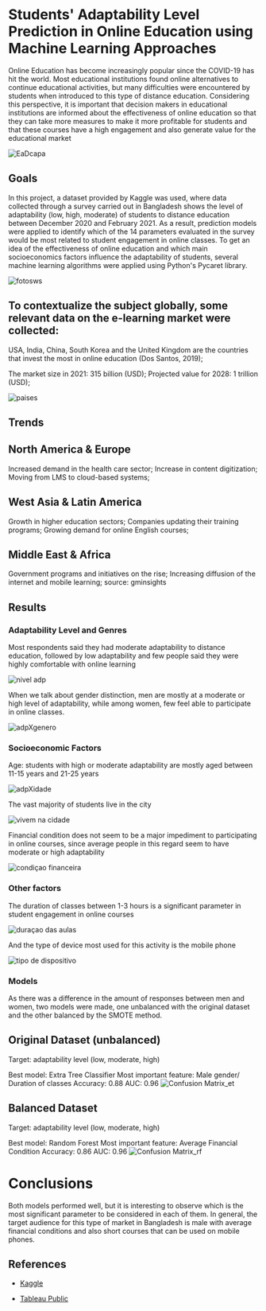 # Students' Adaptability Level Prediction in Online Education using Machine Learning Approaches

Online Education has become increasingly popular since the COVID-19 has hit the world. Most educational institutions found online alternatives to continue educational activities, but many difficulties were encountered by students when introduced to this type of distance education. Considering this perspective, it is important that decision makers in educational institutions are informed about the effectiveness of online education so that they can take more measures to make it more profitable for students and that these courses have a high engagement and also generate value for the educational market 

![EaDcapa](https://user-images.githubusercontent.com/101371267/169586956-8e426dc9-5b39-4079-8ce8-3b77f0e4e944.jpg)

## Goals

In this project, a dataset provided by Kaggle was used, where data collected through a survey carried out in Bangladesh shows the level of adaptability (low, high, moderate) of students to distance education between December 2020 and February 2021.
As a result, prediction models were applied to identify which of the 14 parameters evaluated in the survey would be most related to student engagement in online classes.
To get an idea of the effectiveness of online education and which main socioeconomics factors influence the adaptability of students, several machine learning algorithms were applied using Python's Pycaret library.

![fotosws](https://user-images.githubusercontent.com/101371267/171920621-78de3226-e144-4bbd-b506-8297052eebd0.png)

## To contextualize the subject globally, some relevant data on the e-learning market were collected:

USA, India, China, South Korea and the United Kingdom are the countries that invest the most in online education (Dos Santos, 2019);

The market size in 2021: 315 billion (USD);
Projected value for 2028: 1 trillion (USD);

![paises](https://user-images.githubusercontent.com/101371267/171921889-3d6dee3b-e19e-4669-8ca8-97f900fc7603.jpeg)

## Trends

## North America & Europe
Increased demand in the health care sector;
Increase in content digitization;
Moving from LMS to cloud-based systems;   
                                          
## West Asia & Latin America
Growth in higher education sectors;
Companies updating their training programs;
Growing demand for online English courses;

## Middle East & Africa
Government programs and initiatives on the rise;
Increasing diffusion of the internet and mobile learning;
source: gminsights

## Results

### Adaptability Level and Genres

Most respondents said they had moderate adaptability to distance education, followed by low adaptability and few people said they were highly comfortable with online learning  

![nivel adp](https://user-images.githubusercontent.com/101371267/171952948-87c57530-74fe-4d41-b07c-d87f6f24caf5.png)

When we talk about gender distinction, men are mostly at a moderate or high level of adaptability, while among women, few feel able to participate in online classes.

![adpXgenero](https://user-images.githubusercontent.com/101371267/171953291-d3ccaeae-0f58-4f22-90aa-21afeb68d20d.png)

### Socioeconomic Factors

Age: students with high or moderate adaptability are mostly aged between 11-15 years and 21-25 years 

![adpXidade](https://user-images.githubusercontent.com/101371267/171954647-998a072b-a890-4aed-ad6a-146faf406cc3.png)

The vast majority of students live in the city

![vivem na cidade](https://user-images.githubusercontent.com/101371267/171954820-426b8f34-e0d1-4829-96f2-cf91dd7417a9.png)

Financial condition does not seem to be a major impediment to participating in online courses, since average people in this regard seem to have moderate or high adaptability

![condiçao financeira](https://user-images.githubusercontent.com/101371267/171955378-a7b30c99-e763-483e-b03b-2fb16b38dc06.png)

### Other factors

The duration of classes between 1-3 hours is a significant parameter in student engagement in online courses 

![duraçao das aulas](https://user-images.githubusercontent.com/101371267/171955836-feb3bf1c-6895-4cd5-9f8f-02f88881b45f.png)

And the type of device most used for this activity is the mobile phone  

![tipo de dispositivo](https://user-images.githubusercontent.com/101371267/171955952-d9adefcc-e68e-47e0-afce-8fada8a7bdb8.png)

### Models

As there was a difference in the amount of responses between men and women, two models were made, one unbalanced with the original dataset and the other balanced by the SMOTE method.

## Original Dataset (unbalanced)
Target: adaptability level (low, moderate, high)

Best model: Extra Tree Classifier
Most important feature: Male gender/ Duration of classes
Accuracy: 0.88
AUC: 0.96
![Confusion Matrix_et](https://user-images.githubusercontent.com/101371267/171957420-841e9e2f-1970-4d0a-b328-1e5bde0e2140.png)

## Balanced Dataset
Target: adaptability level (low, moderate, high)

Best model: Random Forest
Most important feature: Average Financial Condition
Accuracy: 0.86
AUC: 0.96
![Confusion Matrix_rf](https://user-images.githubusercontent.com/101371267/171957641-a0af71e5-4e6d-449a-9f04-85a737cebd9b.png)

# Conclusions

Both models performed well, but it is interesting to observe which is the most significant parameter to be considered in each of them.
In general, the target audience for this type of market in Bangladesh is male with average financial conditions and also short courses that can be used on mobile phones.

## References

 - [Kaggle](https://www.kaggle.com/datasets/mdmahmudulhasansuzan/students-adaptability-level-in-online-education)

 - [Tableau Public](https://public.tableau.com/app/profile/thais.helena.dias/viz/Adaptabilityofstudentstoonlineeducation/Histria1?publish=yes)
